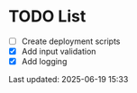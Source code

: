 # TODO List

- [ ] Create deployment scripts
- [x] Add input validation
- [x] Add logging

Last updated: 2025-06-19 15:33
